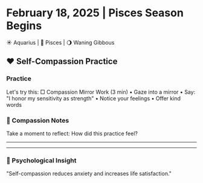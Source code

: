 # February 18, 2025 | Pisces Season Begins
☀️ Aquarius | 🌙 Pisces | 🌖 Waning Gibbous

## ❤️ Self-Compassion Practice

### Practice
Let's try this:
□ Compassion Mirror Work (3 min)
  • Gaze into a mirror
  • Say: "I honor my sensitivity as strength"
  • Notice your feelings
  • Offer kind words

### 📝 Compassion Notes
Take a moment to reflect:
How did this practice feel?
_______________________
_______________________

### 💫 Psychological Insight
"Self-compassion reduces anxiety and increases life satisfaction." 